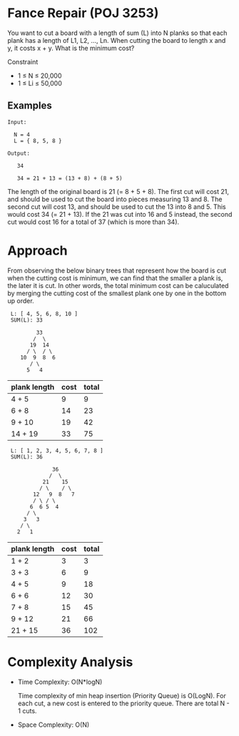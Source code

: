 # Fance Repair (POJ 3253)

You want to cut a board with a length of sum (L) into N planks so that each plank has a length of L1, L2, ..., Ln. When cutting the board to length x and y, it costs x + y. What is the minimum cost?

Constraint
* 1 ≤ N ≤ 20,000
* 1 ≤ Li ≤ 50,000

## Examples

```
Input:

  N = 4
  L = { 8, 5, 8 }

Output:

   34

   34 = 21 + 13 = (13 + 8) + (8 + 5)

```

The length of the original board is 21 (= 8 + 5 + 8). The first cut will cost 21, and should be used to cut the board into pieces measuring 13 and 8. The second cut will cost 13, and should be used to cut the 13 into 8 and 5. This would cost 34 (= 21 + 13). If the 21 was cut into 16 and 5 instead, the second cut would cost 16 for a total of 37 (which is more than 34).

# Approach

From observing the below binary trees that represent how the board is cut when the cutting cost is minimum, we can find that the smaller a plank is, the later it is cut.
In other words, the total minimum cost can be caluculated by merging the cutting cost of the smallest plank one by one in the bottom up order.

```
 L: [ 4, 5, 6, 8, 10 ]
 SUM(L): 33

         33
        /  \
       19  14
      / \  / \
    10  9  8  6
       / \
      5   4
```

|plank length|cost|total|
|------------|----|-----|
|  4 +  5    |   9|    9|
|  6 +  8    |  14|   23|
|  9 + 10    |  19|   42|
| 14 + 19    |  33|   75|


```
 L: [ 1, 2, 3, 4, 5, 6, 7, 8 ]
 SUM(L): 36

              36
             /  \
           21    15
          / \    / \
        12   9  8   7
        / \ / \
       6  6 5  4
      / \
     3   3
    / \
   2   1

```

|plank length|cost|total|
|------------|----|-----|
|  1 +  2    |   3|    3|
|  3 +  3    |   6|    9|
|  4 +  5    |   9|   18|
|  6 +  6    |  12|   30|
|  7 +  8    |  15|   45|
|  9 + 12    |  21|   66|
| 21 + 15    |  36|  102|


# Complexity Analysis

* Time Complexity: O(N*logN)

  Time complexity of min heap insertion (Priority Queue) is O(LogN). For each cut, a new cost is entered to the priority queue. There are total N - 1 cuts.

* Space Complexity: O(N)
